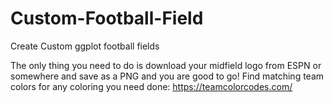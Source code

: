 # Custom-Football-Field
Create Custom ggplot football fields

The only thing you need to do is download your midfield logo from ESPN or somewhere and save as a PNG and you are good to go! Find matching team colors for any coloring you need done: https://teamcolorcodes.com/
